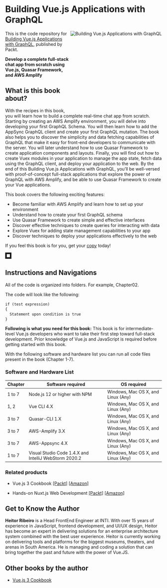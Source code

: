 # Building Vue.js Applications with GraphQL

<a href="https://www.packtpub.com/product/Building-Vuejs-Applications-with-GraphQL/9781800565074"><img src="https://static.packt-cdn.com/products/9781800565074/cover/smaller" alt="Building Vue.js Applications with GraphQL" height="256px" align="right"></a>

This is the code repository for [Building Vue.js Applications with GraphQL](https://www.packtpub.com/product/Building-Vuejs-Applications-with-GraphQL/9781800565074), published by Packt.

**Develop a complete full-stack chat app from scratch using Vue.js, Quasar Framework, and AWS Amplify**

## What is this book about?
With the recipes in this book, you will learn how to build a complete real-time chat app from scratch. Starting by creating an AWS Amplify environment, you will delve into developing your first GraphQL Schema. You will then learn how to add the AppSync GraphQL client and create your first GraphQL mutation. The book also helps you to discover the simplicity and data fetching capabilities of GraphQL that make it easy for front-end developers to communicate with the server. You will later understand how to use Quasar Framework to create application components and layouts. Finally, you will find out how to create Vuex modules in your application to manage the app state, fetch data using the GraphQL client, and deploy your application to the web.
By the end of this Building Vue.js Applications with GraphQL, you’ll be well-versed with proof-of-concept full-stack applications that explore the power of GraphQL with AWS Amplify, and be able to use Quasar Framework to create your Vue applications.

This book covers the following exciting features: 
* Become familiar with AWS Amplify and learn how to set up your environment
* Understand how to create your first GraphQL schema
* Use Quasar Framework to create simple and effective interfaces
* Discover effective techniques to create queries for interacting with data
* Explore Vuex for adding state management capabilities to your app
* Discover techniques to deploy your applications effectively to the web

If you feel this book is for you, get your [copy](https://www.amazon.com/dp/1800565070) today!

<a href="https://www.packtpub.com/?utm_source=github&utm_medium=banner&utm_campaign=GitHubBanner"><img src="https://raw.githubusercontent.com/PacktPublishing/GitHub/master/GitHub.png" alt="https://www.packtpub.com/" border="5" /></a>

## Instructions and Navigations
All of the code is organized into folders. For example, Chapter02.

The code will look like the following:
```
if (test expression)
{
  Statement upon condition is true
}
```

**Following is what you need for this book:**
This book is for intermediate-level Vue.js developers who want to take their first step toward full-stack development. Prior knowledge of Vue.js and JavaScript is required before getting started with this book.

With the following software and hardware list you can run all code files present in the book (Chapter 1-7).

### Software and Hardware List
| Chapter  | Software required                   | OS required                        |
| -------- | ------------------------------------| -----------------------------------|
| 1 to 7       | Node.js 12 or higher with NPM                  | Windows, Mac OS X, and Linux (Any) |
| 1, 2        | Vue CLI 4.X            | Windows, Mac OS X, and Linux (Any) |
| 3 to 7       | Quasar-CLI 1.X          | Windows, Mac OS X, and Linux (Any) |
| 3 to 7       | AWS-Amplify 3.X          | Windows, Mac OS X, and Linux (Any) |
| 3 to 7       | AWS-Appsync 4.X          | Windows, Mac OS X, and Linux (Any) |
| 1 to 7       | Visual Studio Code 1.4.X and IntelliJ WebStorm 2020.2            | Windows, Mac OS X, and Linux (Any) |

### Related products <Other books you may enjoy>
* Vue.js 3 Cookbook [[Packt]](https://www.packtpub.com/product/vue-js-3-cookbook/9781838826222) [[Amazon]](https://www.amazon.com/dp/183882622X)

* Hands-on Nuxt.js Web Development [[Packt]](https://www.packtpub.com/product/hands-on-nuxt-js-web-development/9781789952698) [[Amazon]](https://www.amazon.com/dp/1789952697)

## Get to Know the Author
**Heitor Ribeiro**
is a Head FrontEnd Engineer at INTI. With over 15 years of experience in JavaScript, frontend development, and UI/UX design, Heitor has become an expert in delivering solutions for an enterprise architecture system combined with the best user experience. Heitor is currently working on delivering tools and platforms for the biggest museums, theaters, and arenas in South America. He is managing and coding a solution that can bring together the past and future with the power of Vue.JS.

## Other books by the author
* [Vue.js 3 Cookbook](https://www.packtpub.com/product/vue-js-3-cookbook/9781838826222)
